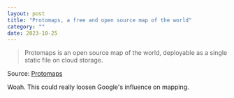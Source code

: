 ```yaml
---
layout: post
title: "Protomaps, a free and open source map of the world"
category: ""
date: 2023-10-25
---
```


>Protomaps is an open source map of the world, deployable as a single static file on cloud storage.

Source: [Protomaps](https://protomaps.com/)

Woah.  This could really loosen Google's influence on mapping.
